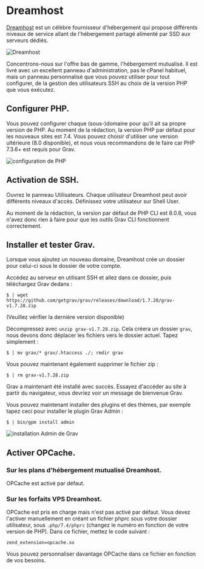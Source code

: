 <h1 class="rem">Dreamhost</h1>

[Dreamhost](https://dreamhost.com/) est un célèbre fournisseur d'hébergement qui propose différents niveaux de service allant de l'hébergement partagé alimenté par SSD aux serveurs dédiés.

![Dreamhost](https://learn.getgrav.org/user/pages/09.webservers-hosting/01.shared/06.dreamhost/dreamhost.png)

Concentrons-nous sur l'offre bas de gamme, l'hébergement mutualisé. Il est livré avec un excellent panneau d'administration, pas le cPanel habituel, mais un panneau personnalisé que vous pouvez utiliser pour tout configurer, de la gestion des utilisateurs SSH au choix de la version PHP que vous exécutez.

<h2 id="Configurer PHP">Configurer PHP.
<a href="#Configurer PHP" class="toc-anchor after"></a></h2>

Vous pouvez configurer chaque (sous-)domaine pour qu'il ait sa propre version de PHP. Au moment de la rédaction, la version PHP par défaut pour les nouveaux sites est 7.4. Vous pouvez choisir d'utiliser une version ultérieure (8.0 disponible), et nous vous recommandons de le faire car PHP 7.3.6+ est requis pour Grav.

![configuration de PHP](https://learn.getgrav.org/user/pages/09.webservers-hosting/01.shared/06.dreamhost/php-version.png)

<h2 id="Activation de SSH">Activation de SSH.
<a href="#Activation de SSH" class="toc-anchor after"></a></h2>

Ouvrez le panneau Utilisateurs. Chaque utilisateur Dreamhost peut avoir différents niveaux d'accès. Définissez votre utilisateur sur Shell User.

Au moment de la rédaction, la version par défaut de PHP CLI est 8.0.8, vous n'avez donc rien à faire pour que les outils Grav CLI fonctionnent correctement.

<h2 id="Installer et tester Grav">Installer et tester Grav.
<a href="#Installer et tester Grav" class="toc-anchor after"></a></h2>

Lorsque vous ajoutez un nouveau domaine, Dreamhost crée un dossier pour celui-ci sous le dossier de votre compte.

Accédez au serveur en utilisant SSH et allez dans ce dossier, puis téléchargez Grav dedans :

    $ | wget https://github.com/getgrav/grav/releases/download/1.7.28/grav-v1.7.28.zip

(Veuillez vérifier la dernière version disponible)

Décompressez avec `unzip grav-v1.7.28.zip`. Cela créera un dossier `grav`, nous devons donc déplacer les fichiers vers le dossier actuel. Tapez simplement :

    $ | mv grav/* grav/.htaccess ./; rmdir grav

Vous pouvez maintenant également supprimer le fichier zip :

    $ | rm grav-v1.7.28.zip

Grav a maintenant été installé avec succès. Essayez d'accéder au site à partir du navigateur, vous devriez voir un message de bienvenue Grav.

Vous pouvez maintenant installer des plugins et des thèmes, par exemple tapez ceci pour installer le plugin Grav Admin :

    $ | bin/gpm install admin
    
![installation Admin de Grav](https://learn.getgrav.org/user/pages/09.webservers-hosting/01.shared/06.dreamhost/install-plugin.png)    

<h2 id="Activer OPCache">Activer OPCache.
<a href="#Activer OPCache" class="toc-anchor after"></a></h2>

<h3 id="Sur les plans d'hébergement mutualisé Dreamhost">Sur les plans d'hébergement mutualisé Dreamhost.
<a href="#Sur les plans d'hébergement mutualisé Dreamhost" class="toc-anchor after"></a></h3>

OPCache est activé par défaut.

<h3 id="Sur les forfaits VPS Dreamhost">Sur les forfaits VPS Dreamhost.
<a href="#Sur les forfaits VPS Dreamhost" class="toc-anchor after"></a></h3>

OPCache est pris en charge mais n'est pas activé par défaut. Vous devez l'activer manuellement en créant un fichier phprc sous votre dossier utilisateur, sous `.php/7.4/phprc` (changez le numéro en fonction de votre version de PHP). Dans ce fichier, mettez le code suivant :

    zend_extension=opcache.so

Vous pouvez personnaliser davantage OPCache dans ce fichier en fonction de vos besoins.

